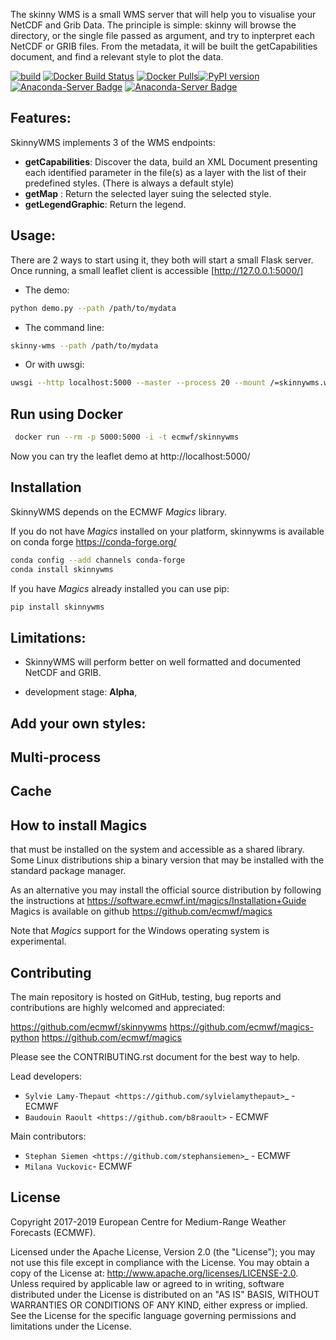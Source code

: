 
The skinny WMS is a small WMS server that will help you to visualise your NetCDF and Grib Data.
The principle is simple: skinny will browse the directory, or the single file passed as argument, and try to inpterpret each NetCDF or GRIB files. From the metadata, it will be built the getCapabilities document, and find a relevant style to plot the data.

[![build](https://img.shields.io/travis/ecmwf/skinnywms/master.svg)](https://travis-ci.org/ecmwf/skinnywms/branches)
[![Docker Build Status](https://img.shields.io/docker/cloud/build/ecmwf/skinnywms.svg)](https://hub.docker.com/r/ecmwf/skinnywms)
[![Docker Pulls](https://img.shields.io/docker/pulls/ecmwf/skinnywms)](https://hub.docker.com/r/ecmwf/skinnywms)[![PyPI version](https://badge.fury.io/py/skinnywms.svg)](https://badge.fury.io/py/skinnywms) [![Anaconda-Server Badge](https://anaconda.org/conda-forge/skinnywms/badges/version.svg)](https://anaconda.org/conda-forge/skinnywms) [![Anaconda-Server Badge](https://anaconda.org/conda-forge/skinnywms/badges/downloads.svg)](https://anaconda.org/conda-forge/skinnywms)

Features:
---------
SkinnyWMS implements 3 of the WMS endpoints:
- **getCapabilities**: Discover the data, build an XML Document presenting each identified parameter in the file(s) as a layer with the list of their predefined styles. (There is always a default style)
- **getMap** : Return the  selected layer suing the selected style.
- **getLegendGraphic**: Return the legend.


Usage:
-----
There are 2 ways to start using it, they both will start a small Flask server.
Once running, a small leaflet client is accessible [http://127.0.0.1:5000/]

* The demo:

```bash
python demo.py --path /path/to/mydata
```

* The command line:

```bash
skinny-wms --path /path/to/mydata
```

* Or with uwsgi:

```bash
uwsgi --http localhost:5000 --master --process 20 --mount /=skinnywms.wmssvr:application --env SKINNYWMS_DATA_PATH=/path/to/mydata
```
Run using Docker
----------------

```bash
 docker run --rm -p 5000:5000 -i -t ecmwf/skinnywms 
 ```
 Now you can try the leaflet demo at http://localhost:5000/


Installation
------------

SkinnyWMS  depends on the ECMWF *Magics* library.

If you do not have *Magics* installed on your platform, skinnywms is available on conda forge https://conda-forge.org/

```bash
conda config --add channels conda-forge
conda install skinnywms
```

If you have *Magics* already installed you can use pip:

```bash
pip install skinnywms
```

Limitations:
------------
- SkinnyWMS will perform better on well formatted and documented NetCDF and GRIB.

- development stage: **Alpha**,


Add your own styles:
--------------------

Multi-process
-------------

Cache
-----


How to install Magics
-----------------------

that must be installed on the system and accessible as a shared library.
Some Linux distributions ship a binary version that may be installed with the standard package manager.


As an alternative you may install the official source distribution
by following the instructions at
https://software.ecmwf.int/magics/Installation+Guide
Magics is available on github https://github.com/ecmwf/magics

Note that *Magics* support for the Windows operating system is experimental.




Contributing
------------

The main repository is hosted on GitHub,
testing, bug reports and contributions are highly welcomed and appreciated:

https://github.com/ecmwf/skinnywms
https://github.com/ecmwf/magics-python
https://github.com/ecmwf/magics


Please see the CONTRIBUTING.rst document for the best way to help.

Lead developers:

- `Sylvie Lamy-Thepaut <https://github.com/sylvielamythepaut>`_ - ECMWF
- `Baudouin Raoult <https://github.com/b8raoult>` - ECMWF

Main contributors:

- `Stephan Siemen <https://github.com/stephansiemen>`_ - ECMWF
- `Milana Vuckovic`- ECMWF


License
-------

Copyright 2017-2019 European Centre for Medium-Range Weather Forecasts (ECMWF).

Licensed under the Apache License, Version 2.0 (the "License");
you may not use this file except in compliance with the License.
You may obtain a copy of the License at: http://www.apache.org/licenses/LICENSE-2.0.
Unless required by applicable law or agreed to in writing, software
distributed under the License is distributed on an "AS IS" BASIS,
WITHOUT WARRANTIES OR CONDITIONS OF ANY KIND, either express or implied.
See the License for the specific language governing permissions and
limitations under the License.

